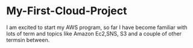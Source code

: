 # My-First-Cloud-Project
I am excited to start my AWS program, so far I have become familiar with lots of term and topics like Amazon Ec2,SNS, S3 and a couple of other termsin between. 
